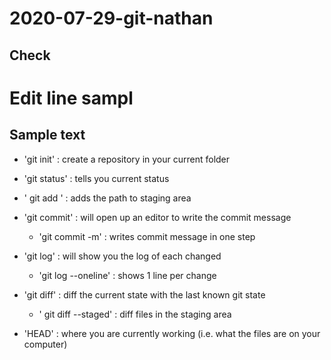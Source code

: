 # 2020-07-29-git-nathan

## Check

# Edit line sampl

## Sample text


- 'git init' : create a repository in your current folder


- 'git status' : tells you current status

- ' git add <path>' : adds the path to staging area

- 'git commit' : will open up an editor to write the commit message
	- 'git commit -m' : writes commit message in one step

- 'git log' : will show you the log of each changed 
	- 'git log --oneline' : shows 1 line per change

- 'git diff' : diff the current state with the last known git state
	- ' git diff --staged' : diff files in the staging area

- 'HEAD' : where you are currently working (i.e. what the files are on your computer)





